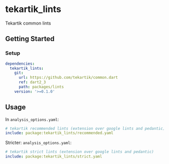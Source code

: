 # tekartik_lints

Tekartik common lints

## Getting Started

### Setup

```yaml
dependencies:
  tekartik_lints:
    git:
      url: https://github.com/tekartik/common.dart
      ref: dart2_3
      path: packages/lints
    version: '>=0.1.0'
```

## Usage

In `analysis_options.yaml`:

```yaml
# tekartik recommended lints (extension over google lints and pedantic)
include: package:tekartik_lints/recommended.yaml
```

Stricter:
`analysis_options.yaml`:

```yaml
# tekartik strict lints (extension over google lints and pedantic)
include: package:tekartik_lints/strict.yaml
```